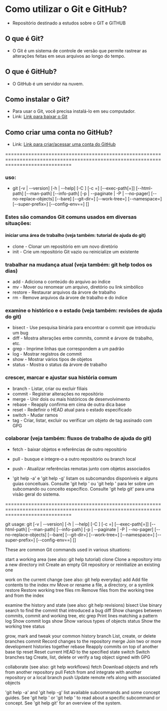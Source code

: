 # Como utilizar o Git e GitHub?
- Repositório destinado a estudos sobre o GIT e GITHUB

## O que é Git?
- O Git é um sistema de controle de versão que permite rastrear as alterações feitas em seus arquivos ao longo do tempo.

## O que é GitHub?
- O GitHub é um servidor na nuvem.

## Como instalar o Git?
- Para usar o Git, você precisa instalá-lo em seu computador.
- Link: [Link para baixar o Git](https://git-scm.com/)

## Como criar uma conta no GitHub?
- Link: [Link para criar/acessar uma conta do GitHub](https://github.com/signup)




===================================================================================================================================

### uso: 
- git [-v | --version] [-h | --help] [-C <path>] [-c <name>=<value>]
           [--exec-path[=<path>]] [--html-path] [--man-path] [--info-path]
           [-p | --paginate | -P | --no-pager] [--no-replace-objects] [--bare]
           [--git-dir=<path>] [--work-tree=<path>] [--namespace=<name>]
           [--super-prefix=<path>] [--config-env=<name>=<envvar>]
           <command> [<args>]

### Estes são comandos Git comuns usados ​​em diversas situações:

#### iniciar uma área de trabalho (veja também: tutorial de ajuda do git)
   - clone     - Clonar um repositório em um novo diretório
   - init      - Crie um repositório Git vazio ou reinicialize um existente

### trabalhar na mudança atual (veja também: git help todos os dias)
   - add       - Adiciona o conteúdo do arquivo ao índice
   - mv        - Mover ou renomear um arquivo, diretório ou link simbólico
   - restore   - Restaurar arquivos da árvore de trabalho
   - rm        - Remove arquivos da árvore de trabalho e do índice

### examine o histórico e o estado (veja também: revisões de ajuda do git)
   - bisect    - Use pesquisa binária para encontrar o commit que introduziu um bug
   - diff      - Mostra alterações entre commits, commit e árvore de trabalho, etc.
   - grep      - Imprime linhas que correspondem a um padrão
   - log       - Mostrar registros de commit
   - show      - Mostrar vários tipos de objetos
   - status    - Mostra o status da árvore de trabalho

### crescer, marcar e ajustar sua história comum
   - branch    - Listar, criar ou excluir filiais
   - commit    - Registrar alterações no repositório
   - merge     - Unir dois ou mais históricos de desenvolvimento
   - rebase    - Reapply confirma em cima de outra dica base
   - reset     - Redefinir o HEAD atual para o estado especificado
   - switch    - Mudar ramos
   - tag       - Criar, listar, excluir ou verificar um objeto de tag assinado com GPG

### colaborar (veja também: fluxos de trabalho de ajuda do git)
   - fetch     - baixar objetos e referências de outro repositório
   - pull      - busque e integre-o a outro repositório ou branch local
   - push      - Atualizar referências remotas junto com objetos associados

- 'git help -a' e 'git help -g' listam os subcomandos disponíveis e alguns
guias conceituais. Consulte 'git help <comando>' ou 'git help <conceito>'
para ler sobre um subcomando ou conceito específico.
Consulte 'git help git' para uma visão geral do sistema.

===================================================================================================================================

git
usage: git [-v | --version] [-h | --help] [-C <path>] [-c <name>=<value>]
           [--exec-path[=<path>]] [--html-path] [--man-path] [--info-path]
           [-p | --paginate | -P | --no-pager] [--no-replace-objects] [--bare]
           [--git-dir=<path>] [--work-tree=<path>] [--namespace=<name>]
           [--super-prefix=<path>] [--config-env=<name>=<envvar>]
           <command> [<args>]

These are common Git commands used in various situations:

start a working area (see also: git help tutorial)
   clone     Clone a repository into a new directory
   init      Create an empty Git repository or reinitialize an existing one

work on the current change (see also: git help everyday)
   add       Add file contents to the index
   mv        Move or rename a file, a directory, or a symlink
   restore   Restore working tree files
   rm        Remove files from the working tree and from the index

examine the history and state (see also: git help revisions)
   bisect    Use binary search to find the commit that introduced a bug
   diff      Show changes between commits, commit and working tree, etc
   grep      Print lines matching a pattern
   log       Show commit logs
   show      Show various types of objects
   status    Show the working tree status

grow, mark and tweak your common history
   branch    List, create, or delete branches
   commit    Record changes to the repository
   merge     Join two or more development histories together
   rebase    Reapply commits on top of another base tip
   reset     Reset current HEAD to the specified state
   switch    Switch branches
   tag       Create, list, delete or verify a tag object signed with GPG

collaborate (see also: git help workflows)
   fetch     Download objects and refs from another repository
   pull      Fetch from and integrate with another repository or a local branch
   push      Update remote refs along with associated objects

'git help -a' and 'git help -g' list available subcommands and some
concept guides. See 'git help <command>' or 'git help <concept>'
to read about a specific subcommand or concept.
See 'git help git' for an overview of the system.

